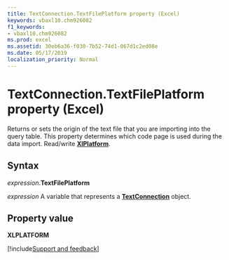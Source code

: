 ```yaml
---
title: TextConnection.TextFilePlatform property (Excel)
keywords: vbaxl10.chm926082
f1_keywords:
- vbaxl10.chm926082
ms.prod: excel
ms.assetid: 30eb6a36-f030-7b52-74d1-067d1c2ed08e
ms.date: 05/17/2019
localization_priority: Normal
---
```



# TextConnection.TextFilePlatform property (Excel)

Returns or sets the origin of the text file that you are importing into the query table. This property determines which code page is used during the data import. Read/write **[XlPlatform](Excel.XlPlatform.md)**.


## Syntax

_expression_.**TextFilePlatform**

_expression_ A variable that represents a **[TextConnection](Excel.textconnection.md)** object.


## Property value

**XLPLATFORM**



[!include[Support and feedback](~/includes/feedback-boilerplate.md)]